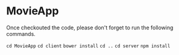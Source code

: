 
# MovieApp


Once checkouted the code, please don't forget to run the following commands.

````cd MovieApp````
``cd client``
``bower install``
``cd ..``
``cd server``
``npm install``
